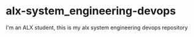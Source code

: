 # alx-system_engineering-devops
I'm an ALX student, this is my alx system engineering devops repository
